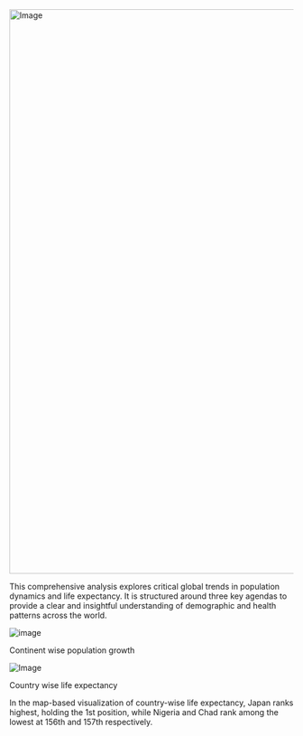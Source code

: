 <img width="1000" alt="Image" src="https://github.com/user-attachments/assets/01c4bd5b-5953-4aa7-ba18-0cd8211a8480" />

This comprehensive analysis explores critical global trends in population dynamics and life expectancy. It is structured around three key agendas to provide a clear and insightful understanding of demographic and health patterns across the world.

![image](https://github.com/user-attachments/assets/43917d5b-2702-4aad-bc1e-01714beb21bd)

Continent wise population growth

![Image](https://github.com/user-attachments/assets/641b4308-5c31-455b-811e-4b1413df646a)

Country wise life expectancy

In the map-based visualization of country-wise life expectancy, Japan ranks highest, holding the 1st position, while Nigeria and Chad rank among the lowest at 156th and 157th respectively.




